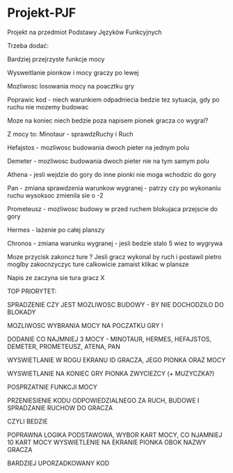 # Projekt-PJF
Projekt na przedmiot Podstawy Języków Funkcyjnych

Trzeba dodać:

Bardziej przejrzyste funkcje mocy

Wysweitlanie pionkow i mocy graczy po lewej

Mozliwosc losowania mocy na poacztku gry 

Poprawic kod - niech warunkiem odpadniecia bedzie tez sytuacja, gdy
po ruchu nie mozemy budowac

Moze na koniec niech bedzie poza napisem pionek gracza co wygral?

Z mocy to:
Minotaur - sprawdzRuchy i Ruch

Hefajstos - mozliwosc budowania dwoch pieter na jednym polu

Demeter - mozliwosc budowania dwoch pieter nie na tym samym polu

Athena - jesli wejdzie do gory do inne pionki nie moga wchodzic do gory

Pan - zmiana sprawdzenia warunkow wygranej - patrzy czy po wykonaniu ruchu
wysoksoc zmienila sie o -2

Prometeusz - mozliwosc budowy w przed ruchem blokujaca przejscie do gory

Hermes - lażenie po całej planszy

Chronos - zmiana warunku wygranej - jesli bedzie stalo 5 wiez to wygrywa

Moze przycisk zakoncz ture ? Jesli gracz wykonal by ruch i postawil pietro
moglby zakocnzyczyc ture calkowicie zamaist klikac w plansze

Napis ze zaczyna sie tura gracz X

TOP PRIORYTET:

SPRADZENIE CZY JEST MOZLIWOSC BUDOWY - BY NIE DOCHODZILO DO BLOKADY

MOZLIWOSC WYBRANIA MOCY NA POCZATKU GRY ! 

DODANIE CO NAJMNIEJ 3 MOCY - MINOTAUR, HERMES, HEFAJSTOS, DEMETER, PROMETEUSZ, ATENA, PAN

WYSWIETLANIE W ROGU EKRANU ID GRACZA, JEGO PIONKA ORAZ MOCY

WYSWIETLANIE NA KONIEC GRY PIONKA ZWYCIEZCY (+ MUZYCZKA?)

POSPRZATNIE FUNKCJI MOCY

PRZENIESIENIE KODU ODPOWIEDZIALNEGO ZA RUCH, BUDOWE I SPRADZANIE RUCHOW DO GRACZA

CZYLI BEDZIE 

POPRAWNA LOGIKA PODSTAWOWA, WYBOR KART MOCY, CO NJAMNIEJ 10 KART MOCY
WYSWIETLENIE NA EKRANIE PIONKA OBOK NAZWY GRACZA

BARDZIEJ UPORZADKOWANY KOD






